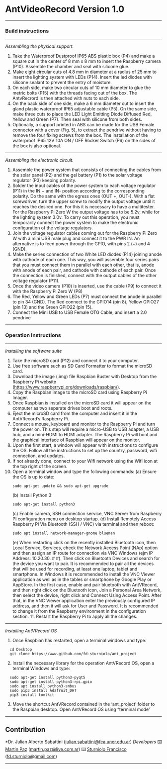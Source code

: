 # AntVideoRecord Version 1.0

---
### Build instructions
---

*Assembling the physical support.*
1. Take the Waterproof Dustproof IP65 ABS plastic box (P4) and make a square cut in the center of 8 mm x 8 mm to insert the Raspberry camera (P10). Assemble the chamber and seal with silicone glue.
2. Make eight circular cuts of 4.8 mm in diameter at a radius of 25 mm to insert the lighting system with LEDs (P14). Insert the led diodes with silicone sealant to prevent the entry of moisture.
3. On each side, make two circular cuts of 10 mm diameter to glue the metric bolts (P15) with the threads facing out of the box. The AntvRecrord is then attached with nuts to each side.
4. On the back side of one side, make a 6 mm diameter cut to insert the gland plastic waterproof IP65 adjustable cable (P5). On the same side, make three cuts to place the LED Light Emitting Diode Diffused Red, Yellow and Green (P7). Then seal with silicone from both sides.
5. Optionally, a support printed in ABS can be made for the USB Female connector with a cover (Fig. 5), to extract the pendrive without having to remove the four fixing screws from the box. The installation of the waterproof IP65 12V 10A ON / OFF Rocker Switch (P6) on the sides of the box is also optional.

---

*Assembling the electronic circuit.*
1. Assemble the power system that consists of connecting the cables from the solar panel (P2) and the gel battery (P1) to the solar voltage regulator (P3) keeping polarity.
2. Solder the input cables of the power system to each voltage regulator (P11) in the IN + and IN- position according to the corresponding polarity. Do the same with the egress ones (OUT +, OUT-). With a flat screwdriver, turn the upper screw to modify the output voltage until it reaches the desired one. For this it is necessary to have a multitester. For the Raspberry Pi Zero W the output voltage has to be 5.2v, while for the lighting system 3.0v. To carry out this operation, you must temporarily connect the power system to make the electronic configuration of the voltage regulators.
2. Join the voltage regulator cables coming out for the Raspberry Pi Zero W with a mini USB male plug and connect it to the PWR IN. An alternative is to feed power through the GPIO, with pins 2 (+) and 4 (GND).
3. Make the series connection of two White LED diodes (P14) joining anode with cathode of each one. This way, you will assemble four series pairs that you must connect them in parallel with each other, that is, anode with anode of each pair, and cathode with cathode of each pair. Once the connection is finished, connect with the output cables of the other voltage regulator (P11).
4. Once the video camera (P10) is inserted, use the cable (P9) to connect it with the Raspberry Pi Zero W (P8)
5. The Red, Yellow and Green LEDs (P7) must connect the anode in parallel to pin 34 (GND). The Red connect to the GPIO14 (pin 8), Yellow GPIO27 (pin 13) and the Green GPIO22 (pin 15).
6. Connect the Mini USB to USB Female OTG Cable, and insert a 2.0 pendrive

---
### Operation Instructions 
---

*Installing the software suite*
1. Take the microSD card (P12) and connect it to your computer.
2. Use free software such as SD Card Formatter to format the microSD card.
3. Download the image (.img) file Raspbian Buster with Desktop from the Raspberry Pi website (https://www.raspberrypi.org/downloads/raspbian/).
4. Copy the Raspbian image to the microSD card using Raspberry Pi Imager.
5. Once Raspbian is installed on the microSD card it will appear on the computer as two separate drives boot and roots. 
6. Eject the microSD card from the computer and insert it in the AntVRecord’s Raspberry Pi.
7. Connect a mouse, keyboard and monitor to the Raspberry Pi and turn the power on. This step will require a micro-USB to USB adapter, a USB hub, and a mini-HDMI to HDMI adapter. The Raspberry Pi will boot and the graphical interface of Raspbian will appear on the monitor.
8. Upon the first start, a window will appear with instructions to configure the OS. Follow all the instructions to set up the country, password, wifi connection, and updates.
9. If not already done, connect to your Wifi network using the Wifi icon at the top right of the screen.
10. Open a terminal window and type the following commands: 
	(a) Ensure the OS is up to date:
	```
	sudo apt-get update && sudo apt-get upgrade
	```
	(b) Install Python 3:
	```
	sudo apt-get install python3
	```
	(c) Enable camera, SSH connection service, VNC Server from Raspberry PI configuration menu on desktop startup.
	(d) Install Remotely Access Raspberry Pi Via Bluetooth (SSH / VNC) via terminal and then reboot:
	```
	sudo apt install network-manager-gnome blueman
	```
	(e) When restarting click on the recently installed Bluetooth icon, then Local Service, Services, check the Network Access Point (NAp) option and then assign an IP route for connection via VNC Windows (ejm IP Address: 10.20.30. # #). Then click on Bluetooth Devices and search for the device you want to pair. It is recommended to pair all the devices that will be used for recording, at least one laptop, tablet and smartphone. In Windows it is recommended to install the VNC Viewer application as well as in the tables or smartphone by Google Play or AppStore. In the first case, enable and pair bluetooth with AntVRecord, and then right click on the Bluetooth icon, Join a Personal Area Network, then select the device, right click and Connect Using Access Point. After that, in the VNC Viewer application enter the previously configured IP address, and then it will ask for User and Password. It is recommended to change it from the Raspberry environment in the configuration section.
	11. Restart the Raspberry Pi to apply all the changes. 

---

*Installing AntVRecord OS*
1. Once Raspbian has restarted, open a terminal windows and type:
  ```
	cd Desktop
	git clone https://www.github.com/fd-sturniolo/ant_project
  ```
2. Install the necessary library for the operation AntVRecord OS, open a terminal Windows and type:
  ```
	sudo apt-get install python3-pyqt5
	sudo apt-get install python3-rpi.gpio
	sudo apt install python3-smbus
	sudo pip3 install Adafruit_DHT
	pip3 install tomlkit
  ```
	
3. Move the shortcut AntVRecord contained in the ‘ant_project’ folder to the Raspbian desktop. Open AntVRecord OS using “terminal mode” 

---

## Contribution
*Dr. Julian Alberto Sabattini (julian.sabattini@fca.uner.edu.ar)
*Developers*
⌨️ [Martin Paz](https://github.com/freischarler) (martin.paz@live.com.ar) 
⌨️ [Sturniolo Francisco](https://github.com/fd-sturniolo) (fd.sturniolo@gmail.com)

---

